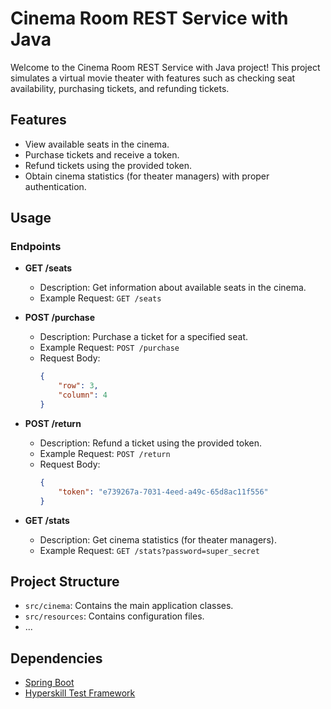 # Cinema Room REST Service with Java

Welcome to the Cinema Room REST Service with Java project! This project simulates a virtual movie theater with features such as checking seat availability, purchasing tickets, and refunding tickets.

## Features

- View available seats in the cinema.
- Purchase tickets and receive a token.
- Refund tickets using the provided token.
- Obtain cinema statistics (for theater managers) with proper authentication.

## Usage

### Endpoints

- **GET /seats**
    - Description: Get information about available seats in the cinema.
    - Example Request: `GET /seats`

- **POST /purchase**
    - Description: Purchase a ticket for a specified seat.
    - Example Request: `POST /purchase`
    - Request Body:
      ```json
      {
          "row": 3,
          "column": 4
      }
      ```

- **POST /return**
    - Description: Refund a ticket using the provided token.
    - Example Request: `POST /return`
    - Request Body:
      ```json
      {
          "token": "e739267a-7031-4eed-a49c-65d8ac11f556"
      }
      ```

- **GET /stats**
    - Description: Get cinema statistics (for theater managers).
    - Example Request: `GET /stats?password=super_secret`

## Project Structure

- `src/cinema`: Contains the main application classes.
- `src/resources`: Contains configuration files.
- ...

## Dependencies

- [Spring Boot](https://spring.io/projects/spring-boot)
- [Hyperskill Test Framework](https://github.com/hyperskill/hs-test)
